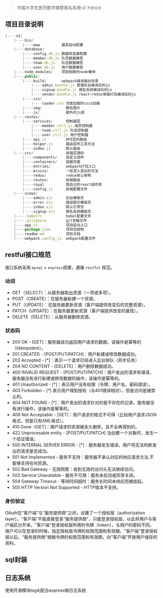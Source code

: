 > 中国大学生医药数学建模报名系统v2 `开发日志`

## 项目目录说明

```JavaScript
|----v2/
    |----bin/
        |----www          服务启动配置
    |----database/
        |----config.db.js 数据库连接配置
        |----member.db.js 队员数据模型
        |----team.db.js   队伍数据模型
        |----user.db.js   用户数据模型
    |----node_modules/    项目依赖的node模块
    |----public/
        |----build/       webpack编译输出目录
            |----admin.bundle.js 管理后台编译后的js
            |----signup.bundle.js 报名系统编译后的js
            |----vendor.bundle.js react+redux单独打包编译后的js
        |----css/
            |----loader.css 页面加载的css3动画
        |----img/           静态图片
        |----js/            额外的js库
    |----routes/
        |----services/      控制器层
            |----member.ctrl.js 成员控制器
            |----team.ctrl.js 队伍控制器
            |----user.ctrl.js 用户控制器
        |----api.js         API层的路由
        |----helper.js      路由层的工具方法
        |----index.js       默认路由
    |----src/               前端层源码
        |----components/    自定义组件
        |----containers/    容器页面
        |----entries/       webpack打包入口
        |----mixins/        一些混入混出的方法
        |----redux/         redux核心架构
        |----routes/        前端路由
        |----royal          我自己的react组件库
        |----config.js      前端配置文件
    |----views/   
        |----admin.ejs      后台模板页
        |----error.ejs      错误提示模版页
        |----index.ejs      默认引导页
        |----signup.ejs     报名系统模版页
    |----.babelrc           babel配置文件
    |----.gitignore         git忽略文件
    |----app.js             项目启动入口
    |----package.json       项目包结构
    |----readme.md          项目文档
    |----webpack.config.js  webpack配置文件
```

## restful接口规范
接口系统采用 `mysql` + `express`搭建，遵循 `restful` 规范。

### 动词

 - GET（SELECT）：从服务器取出资源（一项或多项）。
 - POST（CREATE）：在服务器新建一个资源。
 - PUT（UPDATE）：在服务器更新资源（客户端提供改变后的完整资源）。
 - PATCH（UPDATE）：在服务器更新资源（客户端提供改变的属性）。
 - DELETE（DELETE）：从服务器删除资源。

### 状态码

 - 200 OK - [GET]：服务器成功返回用户请求的数据，该操作是幂等的（Idempotent）。
 - 201 CREATED - [POST/PUT/PATCH]：用户新建或修改数据成功。
 - 202 Accepted - [*]：表示一个请求已经进入后台排队（异步任务）
 - 204 NO CONTENT - [DELETE]：用户删除数据成功。
 - 400 INVALID REQUEST - [POST/PUT/PATCH]：用户发出的请求有错误，服务器没有进行新建或修改数据的操作，该操作是幂等的。
 - 401 Unauthorized - [*]：表示用户没有权限（令牌、用户名、密码错误）。
 - 403 Forbidden - [*] 表示用户得到授权（与401错误相对），但是访问是被禁止的。
 - 404 NOT FOUND - [*]：用户发出的请求针对的是不存在的记录，服务器没有进行操作，该操作是幂等的。
 - 406 Not Acceptable - [GET]：用户请求的格式不可得（比如用户请求JSON格式，但是只有XML格式）。
 - 410 Gone -[GET]：用户请求的资源被永久删除，且不会再得到的。
 - 422 Unprocesable entity - [POST/PUT/PATCH] 当创建一个对象时，发生一个验证错误。
 - 500 INTERNAL SERVER ERROR - [*]：服务器发生错误，用户将无法判断发出的请求是否成功。
 - 501 Not Implemented - 服务不支持：服务器不承认对应的响应请求方法,不能够支持任何资源。
 - 502 Bad Gateway - 无效网管：收到无效的访问头无法继续访问。
 - 503 Service Unavailable - 服务不可用：服务未启动或异常关闭。
 - 504 Gateway Timeout - 等待时间超时：服务长时间未响应而被挂起。
 - 505 HTTP Version Not Supported - HTTP版本不支持。

### 身份验证
OAuth在"客户端"与"服务提供商"之间，设置了一个授权层（authorization layer）。"客户端"不能直接登录"服务提供商"，只能登录授权层，以此将用户与客户端区分开来。"客户端"登录授权层所用的令牌（token），与用户的密码不同。用户可以在登录的时候，指定授权层令牌的权限范围和有效期。"客户端"登录授权层以后，"服务提供商"根据令牌的权限范围和有效期，向"客户端"开放用户储存的资料。


## sql封装


## 日志系统
使用开源模块log4j配合express做日志系统 
